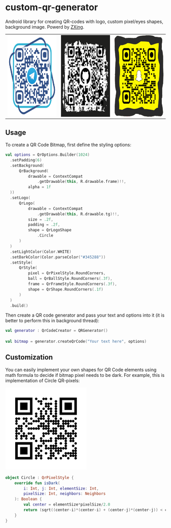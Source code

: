 # custom-qr-generator
Android library for creating QR-codes with logo, custom pixel/eyes shapes, background image. Powerd by <a href="https://github.com/zxing/zxing">ZXing</a>.

<table>
  <tr>
    <td><img src="./screenshots/telegram.bmp" width="256" height="256"></td>
    <td><img src="./screenshots/github.bmp" width="256" height="256"></td>
    <td><img src="./screenshots/snapchat.bmp" width="256" height="256"></td>
  </tr> 
<table>
  
<!-- 
## Installation
[![](https://jitpack.io/v/alexzhirkevich/custom-qr-generator.svg)](https://jitpack.io/#alexzhirkevich/custom-qr-generator)

To get a Git project into your build:

<b>Step 1.</b> Add the JitPack repository to your build file
```gradle
allprojects {
    repositories {
      ...
        maven { url 'https://jitpack.io' }
    }
}
```
<b>Step 2.</b> Add the dependency
```gradle
dependencies {
    implementation 'com.github.alexzhirkevich:custom-qr-generator:1.0.0'
}
```
 -->
 
## Usage

To create a QR Code Bitmap, first define the styling options:
  
```kotlin
val options = QrOptions.Builder(1024)
  .setPadding(6)
  .setBackground(
      QrBackground(
          drawable = ContextCompat
              .getDrawable(this, R.drawable.frame)!!,
          alpha = 1f
  ))
  .setLogo(
      QrLogo(
          drawable = ContextCompat
              .getDrawable(this, R.drawable.tg)!!,
          size = .2f,
          padding = .2f,
          shape = QrLogoShape
              .Circle
      )
  )
  .setLightColor(Color.WHITE)
  .setDarkColor(Color.parseColor("#345288"))
  .setStyle(
      QrStyle(
          pixel = QrPixelStyle.RoundCorners,
          ball = QrBallStyle.RoundCorners(.3f),
          frame = QrFrameStyle.RoundCorners(.3f),
          shape = QrShape.RoundCorners(.1f)
      )
  )
  .build()
```
Then create a QR code generator and pass your text and options into it (it is better to perform this in background thread):
  
```kotlin  
val generator : QrCodeCreator = QRGenerator()
  
val bitmap = generator.createQrCode("Your text here", options)
```
## Customization
  
You can easily implement your own shapes for QR Code elements using math formula to decide if bitmap pixel needs to be dark.
For example, this is implementation of Circle QR-pixels:
  
<img src="./screenshots/circlepixels.bmp" width="256" height="256">
 
```kotlin
object Circle : QrPixelStyle {
    override fun isDark(
        i: Int, j: Int, elementSize: Int,
        pixelSize: Int, neighbors: Neighbors
    ): Boolean {
        val center = elementSize*pixelSize/2.0
        return (sqrt((center-i)*(center-i) + (center-j)*(center-j)) < center)
    }
}
```


